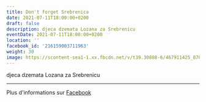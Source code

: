 ```yaml
---
title: Don't forget Srebrenica
date: 2021-07-11T18:00:00+0200
draft: false
description: djeca dzemata Lozana za Srebrenicu
eventDate: 2021-07-11T18:00:00+0200
location: ''
facebook_id: '216159003711963'
weight: 30
image: https://scontent-sea1-1.xx.fbcdn.net/v/t39.30808-6/467911425_8702124949883247_8451066247417132989_n.jpg?_nc_cat=103&ccb=1-7&_nc_sid=9e60e4&_nc_eui2=AeGxBM5gmFoBDnSrQC1cOb3STHlsLy7Cd4JMeWwvLsJ3ggEqyGsB_zl-XvvPGWy8f0UPzzWjAuO3Zv4k3PBjBnj3&_nc_ohc=aXbSvCvCAnwQ7kNvwEeLswY&_nc_oc=Admn7c03EDyuPTk5UVe45eAqO8q_OWuvWfvSbI2SgRQSZKImlVejDkcSlztwdagTkpA&_nc_zt=23&_nc_ht=scontent-sea1-1.xx&edm=ABTKTjYEAAAA&_nc_gid=EbFEWCh5bcURySp_MwP3vw&oh=00_AfEg2AM3ERw7RZinaTFgJpLguR15_ToAU2pzjl3sAn7ccA&oe=681B74D9
---
```


djeca dzemata Lozana za Srebrenicu

---

Plus d'informations sur [Facebook](https://facebook.com/events/216159003711963)